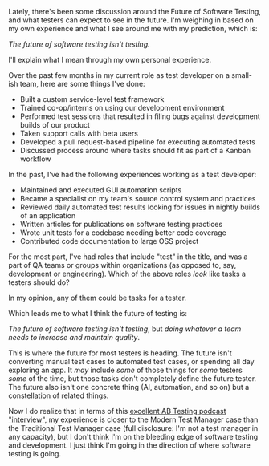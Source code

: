 Lately, there's been some discussion around the Future of Software Testing, and what testers can expect to see in the future. I'm weighing in based on my own experience and what I see around me with my prediction, which is:

*The future of software testing isn't testing.*

I'll explain what I mean through my own personal experience. 

Over the past few months in my current role as test developer on a small-ish team, here are some things I've done:
- Built a custom service-level test framework
- Trained co-op/interns on using our development environment
- Performed test sessions that resulted in filing bugs against development builds of our product
- Taken support calls with beta users
- Developed a pull request-based pipeline for executing automated tests
- Discussed process around where tasks should fit as part of a Kanban workflow

In the past, I've had the following experiences working as a test developer:
- Maintained and executed GUI automation scripts
- Became a specialist on my team's source control system and practices
- Reviewed daily automated test results looking for issues in nightly builds of an application
- Written articles for publications on software testing practices
- Wrote unit tests for a codebase needing better code coverage
- Contributed code documentation to large OSS project

For the most part, I've had roles that include "test" in the title, and was a part of QA teams or groups within organizations (as opposed to, say, development or engineering). Which of the above roles *look* like tasks a testers should do? 

In my opinion, any of them could be tasks for a tester. 

Which leads me to what I think the future of testing is: 

*The future of software testing isn't testing*, but *doing whatever a team needs to increase and maintain quality*. 

This is where the future for most testers is heading. The future isn't converting manual test cases to automated test cases, or spending all day exploring an app. It *may* include *some* of those things for *some* testers *some* of the time, but those tasks don't completely define the future tester. The future also isn't one concrete thing (AI, automation, and so on) but a constellation of related things.

Now I do realize that in terms of this [excellent AB Testing podcast "interview"](http://www.angryweasel.com/ABTesting/?p=254), my experience is closer to the Modern Test Manager case than the Traditional Test Manager case (full disclosure: I'm not a test manager in any capacity), but I don't think I'm on the bleeding edge of software testing and development. I just think I'm going in the direction of where software testing is going. 